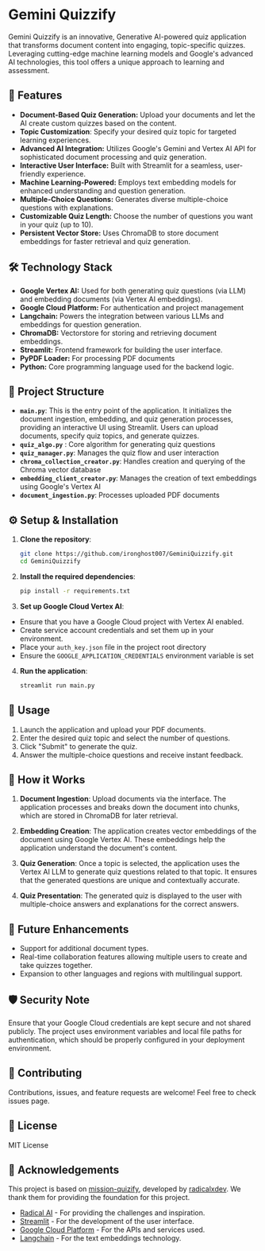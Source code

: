 # Gemini Quizzify

Gemini Quizzify is an innovative, Generative AI-powered quiz application that transforms document content into engaging, topic-specific quizzes. Leveraging cutting-edge machine learning models and Google's advanced AI technologies, this tool offers a unique approach to learning and assessment.

## 🚀 Features
- **Document-Based Quiz Generation:** Upload your documents and let the AI create custom quizzes based on the content.
- **Topic Customization**: Specify your desired quiz topic for targeted learning experiences.
- **Advanced AI Integration:** Utilizes Google's Gemini and Vertex AI API for sophisticated document processing and quiz generation.
- **Interactive User Interface:** Built with Streamlit for a seamless, user-friendly experience.
- **Machine Learning-Powered:** Employs text embedding models for enhanced understanding and question generation.
- **Multiple-Choice Questions:** Generates diverse multiple-choice questions with explanations.
- **Customizable Quiz Length:** Choose the number of questions you want in your quiz (up to 10).
- **Persistent Vector Store:** Uses ChromaDB to store document embeddings for faster retrieval and quiz generation.

## 🛠 Technology Stack
- **Google Vertex AI:** Used for both generating quiz questions (via LLM) and embedding documents (via Vertex AI embeddings).
- **Google Cloud Platform:** For authentication and project management
- **Langchain:** Powers the integration between various LLMs and embeddings for question generation.
- **ChromaDB:** Vectorstore for storing and retrieving document embeddings.
- **Streamlit:** Frontend framework for building the user interface.
- **PyPDF Loader:** For processing PDF documents
- **Python:** Core programming language used for the backend logic.

## 📁 Project Structure

- **`main.py`**: This is the entry point of the application. It initializes the document ingestion, embedding, and quiz generation processes, providing an interactive UI using Streamlit. Users can upload documents, specify quiz topics, and generate quizzes.
- **`quiz_algo.py`** : Core algorithm for generating quiz questions
- **`quiz_manager.py`**: Manages the quiz flow and user interaction
- **`chroma_collection_creator.py`**: Handles creation and querying of the Chroma vector database
- **`embedding_client_creator.py`**: Manages the creation of text embeddings using Google's Vertex AI
- **`document_ingestion.py`**: Processes uploaded PDF documents

## ⚙️ Setup & Installation

1. **Clone the repository**:
   ```bash
   git clone https://github.com/ironghost007/GeminiQuizzify.git
   cd GeminiQuizzify

2. **Install the required dependencies**:
   ```bash
   pip install -r requirements.txt

3. **Set up Google Cloud Vertex AI**:

- Ensure that you have a Google Cloud project with Vertex AI enabled.
- Create service account credentials and set them up in your environment.
- Place your `auth_key.json` file in the project root directory
- Ensure the `GOOGLE_APPLICATION_CREDENTIALS` environment variable is set

4. **Run the application**:
    ```bash
    streamlit run main.py
    
## 📘 Usage
1. Launch the application and upload your PDF documents.
2. Enter the desired quiz topic and select the number of questions.
3. Click "Submit" to generate the quiz.
4. Answer the multiple-choice questions and receive instant feedback.

## 🧠 How it Works
1. **Document Ingestion**: Upload documents via the interface. The application processes and breaks down the document into chunks, which are stored in ChromaDB for later retrieval.

2. **Embedding Creation**: The application creates vector embeddings of the document using Google Vertex AI. These embeddings help the application understand the document's content.
3. **Quiz Generation**: Once a topic is selected, the application uses the Vertex AI LLM to generate quiz questions related to that topic. It ensures that the generated questions are unique and contextually accurate.
4. **Quiz Presentation**: The generated quiz is displayed to the user with multiple-choice answers and explanations for the correct answers.

## 🤖 Future Enhancements
- Support for additional document types.
- Real-time collaboration features allowing multiple users to create and take quizzes together.
- Expansion to other languages and regions with multilingual support.

## 🛡 Security Note
Ensure that your Google Cloud credentials are kept secure and not shared publicly. The project uses environment variables and local file paths for authentication, which should be properly configured in your deployment environment.

## 🤝 Contributing
Contributions, issues, and feature requests are welcome! Feel free to check issues page.

## 📜 License
MIT License

## 🙏 Acknowledgements
This project is based on [mission-quizify](https://github.com/radicalxdev/mission-quizify), developed by [radicalxdev](https://github.com/radicalxdev). We thank them for providing the foundation for this project.

- [Radical AI](https://www.radicalai.org/) - For providing the challenges and inspiration.
- [Streamlit](https://streamlit.io/) - For the development of the user interface.
- [Google Cloud Platform](https://cloud.google.com/) - For the APIs and services used.
- [Langchain](https://langchain.com/) - For the text embeddings technology.
